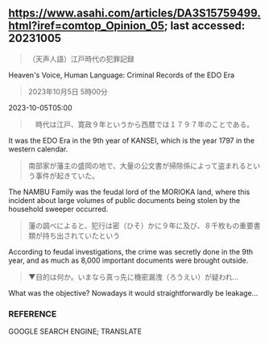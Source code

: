 ## https://www.asahi.com/articles/DA3S15759499.html?iref=comtop_Opinion_05; last accessed: 20231005

> （天声人語）江戸時代の犯罪記録

Heaven's Voice, Human Language: Criminal Records of the EDO Era

> 2023年10月5日 5時00分

2023-10-05T05:00

> 　時代は江戸、寛政９年というから西暦では１７９７年のことである。

It was the EDO Era in the 9th year of KANSEI, which is the year 1797 in the western calendar.

> 南部家が藩主の盛岡の地で、大量の公文書が掃除係によって盗まれるという事件が起きていた。

The NAMBU Family was the feudal lord of the MORIOKA land, where this incident about large volumes of public documents being stolen by the household sweeper occurred. 

> 藩の調べによると、犯行は密（ひそ）かに９年に及び、８千枚もの重要書類が持ち出されていたという

According to feudal investigations, the crime was secretly done in the 9th year, and as much as 8,000 important documents were brought outside.

> ▼目的は何か。いまなら真っ先に機密漏洩（ろうえい）が疑われ…

What was the objective? Nowadays it would straightforwardly be leakage...

### REFERENCE

GOOGLE SEARCH ENGINE; TRANSLATE
